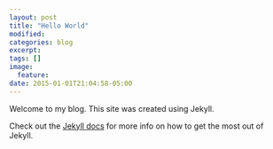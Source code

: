```yaml
---
layout: post
title: "Hello World"
modified:
categories: blog
excerpt:
tags: []
image:
  feature:
date: 2015-01-01T21:04:58-05:00
---
```


Welcome to my blog. This site was created using Jekyll.

Check out the [Jekyll docs][jekyll] for more info on how to get the most out of Jekyll.

[jekyll-gh]: https://github.com/jekyll/jekyll
[jekyll]:    http://jekyllrb.com
